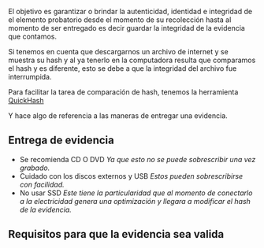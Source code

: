 El objetivo es garantizar o brindar la autenticidad, identidad e integridad de el elemento probatorio desde el momento de su recolección hasta al momento de ser entregado es decir guardar la integridad de la evidencia que contamos.

Si tenemos en cuenta que descargarnos un archivo de internet y se muestra su hash  y al ya tenerlo en la computadora resulta que comparamos el hash y es diferente, esto se debe a que la integridad del archivo fue interrumpida.

Para facilitar la tarea de comparación de hash, tenemos la herramienta [QuickHash](https://www.quickhash-gui.org/download/quickhash-v3-1-0-windows/)

Y hace algo de referencia  a las maneras de entregar una evidencia.

## Entrega de evidencia

- Se recomienda CD O DVD
*Ya que esto no se puede sobrescribir una vez grabado.*
- Cuidado con los discos externos y USB
*Estos pueden sobrescribirse con facilidad.*
- No usar SSD
*Este tiene la particularidad que al momento de conectarlo a la electricidad genera una optimización y llegara a modificar el hash de la evidencia.*

## Requisitos para que la evidencia sea valida
